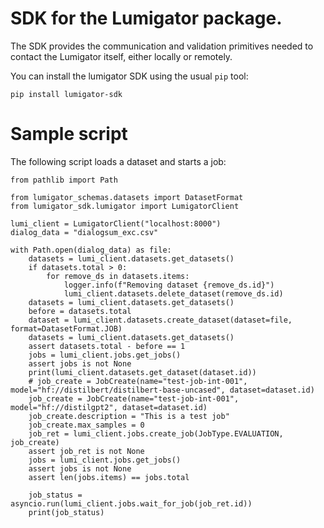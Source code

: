 # SDK for the Lumigator package.

The SDK provides the communication and validation primitives needed to contact the Lumigator itself, either locally or remotely.

You can install the lumigator SDK using the usual `pip` tool:

```
pip install lumigator-sdk
```

# Sample script

The following script loads a dataset and starts a job:

```
from pathlib import Path

from lumigator_schemas.datasets import DatasetFormat
from lumigator_sdk.lumigator import LumigatorClient

lumi_client = LumigatorClient("localhost:8000")
dialog_data = "dialogsum_exc.csv"

with Path.open(dialog_data) as file:
    datasets = lumi_client.datasets.get_datasets()
    if datasets.total > 0:
        for remove_ds in datasets.items:
            logger.info(f"Removing dataset {remove_ds.id}")
            lumi_client.datasets.delete_dataset(remove_ds.id)
    datasets = lumi_client.datasets.get_datasets()
    before = datasets.total
    dataset = lumi_client.datasets.create_dataset(dataset=file, format=DatasetFormat.JOB)
    datasets = lumi_client.datasets.get_datasets()
    assert datasets.total - before == 1
    jobs = lumi_client.jobs.get_jobs()
    assert jobs is not None
    print(lumi_client.datasets.get_dataset(dataset.id))
    # job_create = JobCreate(name="test-job-int-001", model="hf://distilbert/distilbert-base-uncased", dataset=dataset.id)
    job_create = JobCreate(name="test-job-int-001", model="hf://distilgpt2", dataset=dataset.id)
    job_create.description = "This is a test job"
    job_create.max_samples = 0
    job_ret = lumi_client.jobs.create_job(JobType.EVALUATION, job_create)
    assert job_ret is not None
    jobs = lumi_client.jobs.get_jobs()
    assert jobs is not None
    assert len(jobs.items) == jobs.total

    job_status = asyncio.run(lumi_client.jobs.wait_for_job(job_ret.id))
    print(job_status)
```
